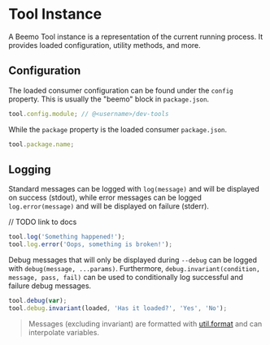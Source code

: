 # Tool Instance

A Beemo Tool instance is a representation of the current running process. It provides loaded
configuration, utility methods, and more.

## Configuration

The loaded consumer configuration can be found under the `config` property. This is usually the
"beemo" block in `package.json`.

```js
tool.config.module; // @<username>/dev-tools
```

While the `package` property is the loaded consumer `package.json`.

```js
tool.package.name;
```

## Logging

Standard messages can be logged with `log(message)` and will be displayed on success (stdout), while
error messages can be logged `log.error(message)` and will be displayed on failure (stderr).

// TODO link to docs

```js
tool.log('Something happened!');
tool.log.error('Oops, something is broken!');
```

Debug messages that will only be displayed during `--debug` can be logged with
`debug(message, ...params)`. Furthermore, `debug.invariant(condition, message, pass, fail)` can be
used to conditionally log successful and failure debug messages.

```js
tool.debug(var);
tool.debug.invariant(loaded, 'Has it loaded?', 'Yes', 'No');
```

> Messages (excluding invariant) are formatted with
> [util.format](https://nodejs.org/api/util.html#util_util_format_format_args) and can interpolate
> variables.
